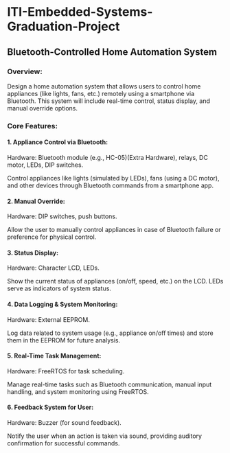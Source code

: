 # ITI-Embedded-Systems-Graduation-Project
##  Bluetooth-Controlled Home Automation System
###  Overview:
Design a home automation system that allows users to control home appliances (like lights, fans, etc.) remotely using a smartphone via Bluetooth. This system will include real-time control, status display, and manual override options.

### Core Features:
####  1. Appliance Control via Bluetooth:
Hardware: Bluetooth module (e.g., HC-05)(Extra Hardware), relays, DC motor, LEDs, DIP switches.

Control appliances like lights (simulated by LEDs), fans (using a DC motor), and other devices through Bluetooth commands from a smartphone app.

#### 2. Manual Override:
Hardware: DIP switches, push buttons.

Allow the user to manually control appliances in case of Bluetooth failure or preference for physical control.

#### 3. Status Display:
Hardware: Character LCD, LEDs.

Show the current status of appliances (on/off, speed, etc.) on the LCD. LEDs serve as indicators of system status.

#### 4. Data Logging & System Monitoring:
Hardware: External EEPROM.

Log data related to system usage (e.g., appliance on/off times) and store them in the EEPROM for future analysis.

#### 5. Real-Time Task Management:
Hardware: FreeRTOS for task scheduling.

Manage real-time tasks such as Bluetooth communication, manual input handling, and system monitoring using FreeRTOS.

#### 6. Feedback System for User:
Hardware: Buzzer (for sound feedback).

Notify the user when an action is taken via sound, providing auditory confirmation for successful commands.

